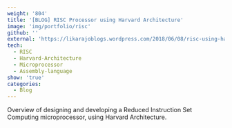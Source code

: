 ```yaml
---
weight: '804'
title: '[BLOG] RISC Processor using Harvard Architecture'
image: 'img/portfolio/risc'
github: ''
external: 'https://likarajoblogs.wordpress.com/2018/06/08/risc-using-harvard/'
tech:
  - RISC
  - Harvard-Architecture
  - Microprocessor
  - Assembly-language
show: 'true'
categories:
  - Blog
---
```


Overview of designing and developing a Reduced Instruction Set Computing microprocessor, using Harvard Architecture.
